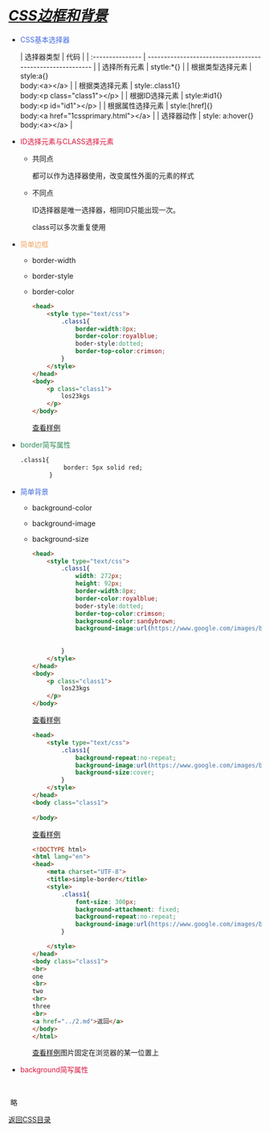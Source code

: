 # ***<u>CSS边框和背景</u>***

* <font color="royalblue">CSS基本选择器</font>
  
	| 选择器类型       | 代码                                                      |
| :--------------- | --------------------------------------------------------- |
  | 选择所有元素     | stytle:*{}                                                |
  | 根据类型选择元素 | style:a{}<br/>body:\<a>\</a>                              |
  | 根据类选择元素   | style:.class1{}<br/>body:\<p class="class1">\</p>         |
  | 根据ID选择元素   | style:#id1{}<br/>body:\<p id="id1">\</p>                  |
  | 根据属性选择元素 | style:[href]{}<br/>body:\<a href="1cssprimary.html">\</a> |
  | 选择器动作       | style: a:hover{}<br/>body:\<a>\</a>                       |
  
  
  
  
  
* <font color="crimson">ID选择元素与CLASS选择元素</font>

  * 共同点

    都可以作为选择器使用，改变属性外面的元素的样式

  * 不同点

    ID选择器是唯一选择器，相同ID只能出现一次。

    class可以多次重复使用

* <font color="sandybrown">简单边框</font>

  * border-width

  * border-style

  * border-color

    ```html
    <head>
        <style type="text/css">
            .class1{
                border-width:8px;
                border-color:royalblue;
                boder-style:dotted;
                border-top-color:crimson;
            }
        </style>
    </head>
    <body>
        <p class="class1">
            los23kgs
        </p>
    </body>
    ```
    
    [查看样例](./example-html/simple-border.html)




* <font color="seagreen">border简写属性</font>

  ```html
  .class1{
              border: 5px solid red;
          }
  ```

  

* <font color="royalblue">简单背景</font>
  
  * background-color
  
  * background-image
  
  * background-size
  
    ```html
    <head>
        <style type="text/css">
            .class1{
                width: 272px;
                height: 92px;
                border-width:8px;
                border-color:royalblue;
                boder-style:dotted;
                border-top-color:crimson;
                background-color:sandybrown;
          		background-image:url(https://www.google.com/images/branding/googlelogo/1x/googlelogo_color_272x92dp.png);
                
                    
            }
        </style>
    </head>
    <body>
        <p class="class1">
            los23kgs
        </p>
    </body>
    ```
  
    [查看样例](./example-html/simple-border1.html)
  
    ```html
    <head>
        <style type="text/css">
            .class1{
                background-repeat:no-repeat;
                background-image:url(https://www.google.com/images/branding/googlelogo/1x/googlelogo_color_272x92dp.png);
                background-size:cover;
            }
        </style>
    </head>
    <body class="class1">
        
    </body>
    ```
  
    [查看样例](./example-html/simple-border2.html)
  
    ```html
    <!DOCTYPE html>
    <html lang="en">
    <head>
        <meta charset="UTF-8">
        <title>simple-border</title>
        <style>
            .class1{
                font-size: 300px;
                background-attachment: fixed;
                background-repeat:no-repeat;
                background-image:url(https://www.google.com/images/branding/googlelogo/1x/googlelogo_color_272x92dp.png);
            }
    
        </style>
    </head>
    <body class="class1">
    <br>
    one
    <br>
    two
    <br>
    three
    <br>
    <a href="../2.md">返回</a>
    </body>
    </html>
    ```
  
    [查看样例](./example-html/simple-border3.html)图片固定在浏览器的某一位置上
  
    
  
* <font color="crimson">background简写属性</font>

  ​		

​						略



[返回CSS目录](./css.md)

